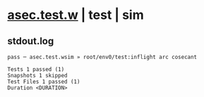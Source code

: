 # [asec.test.w](../../../../../../examples/tests/sdk_tests/math/asec.test.w) | test | sim

## stdout.log
```log
pass ─ asec.test.wsim » root/env0/test:inflight arc cosecant

Tests 1 passed (1)
Snapshots 1 skipped
Test Files 1 passed (1)
Duration <DURATION>
```

